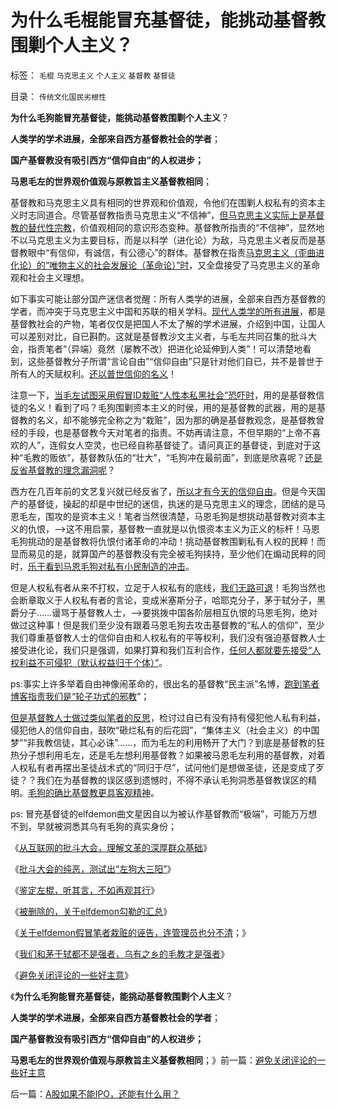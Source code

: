 # 为什么毛棍能冒充基督徒，能挑动基督教围剿个人主义？

标签： `毛棍` `马克思主义` `个人主义` `基督教` `基督徒` 

目录： `传统文化国民劣根性`

**为什么毛狗能冒充基督徒，能挑动基督教围剿个人主义**？

**人类学的学术进展，全部来自西方基督教社会的学者**；

**国产基督教没有吸引西方“信仰自由”的人权进步；**

**马恩毛左的世界观价值观与原教旨主义基督教相同**；

基督教和马克思主义具有相同的世界观和价值观，令他们在围剿人权私有的资本主义时志同道合。尽管基督教指责马克思主义“不信神”，[但马克思主义实际上是基督教的替代性宗教](../../../2012/10/4/马克思主义是翻版基督教的替代性宗教.md)，价值观相同的意识形态变种。基督教所指责的“不信神”，显然地不以马克思主义为主要目标，而是以科学（进化论）为敌，马克思主义者反而是基督教眼中“有信仰，有诚信，有公德心”的群体。基督教在指责[马克思主义（歪曲进化论）的“唯物主义的社会发展论（革命论）”时](../../../2012/3/25/历史哲学指导下的精神错乱.md)，又全盘接受了马克思主义的革命观和社会主义理想。

如下事实可能让部分国产迷信者觉醒：所有人类学的进展，全部来自西方基督教的学者，而冲突于马克思主义中国和苏联的相关学科。[现代人类学的所有进展](../../../2013/5/10/黄种人的摇篮&nbsp;，“顺达人”遭受的“核战争”.md)，都是基督教社会的产物，笔者仅仅是把国人不太了解的学术进展，介绍到中国，让国人可以差别对比，自已斟酌。这就是基督教沙文主义者，与毛左共同召集的批斗大会，指责笔者“（异端）竟然（屡教不改）把进化论延伸到人类”！可以清楚地看到，这些基督教分子所谓“言论自由”“信仰自由”只是针对他们自已，并不是普世于所有人的天赋权利。[还以普世信仰的名义](../../../2011/9/2/普世帝国的天下主义.md)！

注意一下，[当毛左试图采用假冒ID栽赃“人性本私黑社会”恐吓时](../../../2013/5/13/标本型的毛左愤青的文革宣言.md)，用的是基督教信徒的名义！看到了吗？毛狗围剿资本主义的时侯，用的是基督教的武器，用的是基督教的名义，却不能够完全称之为“栽赃”，因为那的确是基督教观念，是基督教曾经的手段，也是基督教今天对笔者的指责。不妨再请注意，不但早期的“上帝不喜欢的人”，连假女人空灵，也已经自称基督徒了。请问真正的基督徒，到底对于这种“毛教的贩依”，基督教队伍的“壮大”，“毛狗冲在最前面”，到底是欣喜呢？[还是反省基督教的理念漏洞呢](../../../2013/5/11/种族主义就是基督教，上帝的特选子民.md)？

西方在几百年前的文艺复兴就已经反省了，[所以才有今天的信仰自由](../../../2011/10/2/宾夕法尼亚，多元文化的新天地，惹人讨厌的贵格派.md)。但是今天国产的基督徒，操起的却是中世纪的迷信，执迷的是马克思主义的理念，团结的是马恩毛左，围攻的是资本主义！笔者当然很清楚，马恩毛狗是想挑动基督教对资本主义的仇恨，——>这不用启蒙，基督教一直就是以仇恨资本主义为正义的标杆！马恩毛狗挑动的是基督教将仇恨付诸革命的冲动！挑动基督教围剿私有人权的民粹！而显而易见的是，就算国产的基督教没有完全被毛狗挟持，至少他们在煽动民粹的同时，[乐于看到马恩毛狗对私有小民制造的冲击](../../../2013/5/13/我们和茅于轼都不是强者，张宏良司马南他们才是强者.md)。

但是人权私有者从来不打权，立足于人权私有的底线，[我们无路可退](../../../2011/2/1/什么是人权？人道主义？和维护法纪.md)！毛狗当然也会断章取义于人权私有者的言论，变成米塞斯分子，哈耶克分子，茅于轼分子，黑爵分子……谩骂于基督教人士，——>要挑拨中国各阶层相互仇恨的马恩毛狗，绝对做过这种事！但是我们至少没有跟着马恩毛狗去攻击基督教的“私人的信仰”，至少我们尊重基督教人士的信仰自由和人权私有的平等权利，我们没有强迫基督教人士接受进化论，我们只是强调，如果打算和我们互利合作，[任何人都就要先接受“人权利益不可侵犯（默认权益归于个体）”](../../../2013/2/15/理解“默认权益归于个体”，您也成为法学家.md)。

ps:事实上许多举着自由神像闹革命的，很出名的基督教“民主派”名博，[跑到笔者博客指责我们是“轮子功式的邪教](../../../2010/1/11/自由信念有机会成为邪教吗.md)”；

[但是基督教人士做过类似笔者的反思](../../../2010/6/21/人权普世的个体价值观是善恶的唯一标准.md)，检讨过自已有没有持有侵犯他人私有利益，侵犯他人的信仰自由，鼓吹“砸烂私有的后花园”，“集体主义（社会主义）的中国梦”“非我教信徒，其心必诛”……，而为毛左的利用畅开了大门？到底是基督教的狂热分子想利用毛左，还是毛左想利用基督教？如果被马恩毛左利用的基督教，对着人权私有者再摆出圣徒战术式的“同归于尽”，试问他们是想做圣徒，还是变成了歹徒？？我们在为基督教的误区感到遗憾时，不得不承认毛狗洞悉基督教误区的精明。[毛狗的确比基督教更具客观精神](../../../2012/10/4/马克思主义是翻版基督教的替代性宗教.md)。

ps:
冒充基督徒的elfdemon曲文星因自以为被认作基督教而“极端”，可能万万想不到，早就被洞悉其乌有毛狗的真实身份；

《[从互联网的批斗大会，理解文革的深厚群众基础](../../../2013/4/29/文化大革命深厚的群众基础.md)》

《[批斗大会的纯恶，测试出“左狗大三阳”](../../../2013/4/29/左棍大三阳.md)》

《[鉴定左棍，听其言，不如再观其行](../../../2013/4/29/鉴定左棍，听其言，不如再观其行.md)》

《[被删除的，关于elfdemon勾勒的汇总](../../../2013/5/13/标本型的毛左愤青的文革宣言.md)》

《[关于elfdemon假冒笔者栽赃的诬告，连管理员也分不清](../../../2013/5/13/毛左再创革命新底线，连管理员也分不清裁赃诬告.md)；》

《[我们和茅于轼都不是强者，乌有之乡的毛教才是强者](../../../2013/5/13/我们和茅于轼都不是强者，张宏良司马南他们才是强者.md)》

《[避免关闭评论的一些好主意](../../../2013/5/15/避免关闭评论的一些好主意.md)》

《**为什么毛狗能冒充基督徒，能挑动基督教围剿个人主义**？

**人类学的学术进展，全部来自西方基督教社会的学者**；

**国产基督教没有吸引西方“信仰自由”的人权进步；**

**马恩毛左的世界观价值观与原教旨主义基督教相同**；》前一篇：[避免关闭评论的一些好主意](../../../2013/5/15/避免关闭评论的一些好主意.md)

后一篇：[A股如果不能IPO，还能有什么用？](../../../2013/5/15/A股如果不能IPO，还能有什么用？.md)